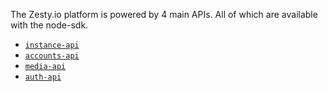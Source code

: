 The Zesty.io platform is powered by 4 main APIs. All of which are available with the node-sdk.

* [`instance-api`](https://github.com/zesty-io/node-sdk/wiki/instance)
* [`accounts-api`](https://github.com/zesty-io/node-sdk/wiki/account)
* [`media-api`](https://github.com/zesty-io/node-sdk/wiki/media)
* [`auth-api`](https://github.com/zesty-io/node-sdk/wiki/auth)

